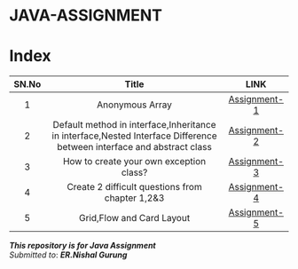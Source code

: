 # JAVA-ASSIGNMENT

# Index

SN.No | Title | LINK
:------:|:---------------:|:---:
1 | Anonymous Array | [Assignment-1](JAVA-ASSIGNMENT/Assignment-1/defaultInterface/README.md)
2 | Default method in interface,Inheritance in interface,Nested Interface Difference between interface and abstract class | [Assignment-2](JAVA-ASSIGNMENT/Assignment-2/README.md)
3 |How to create your own exception class? |[Assignment-3](JAVA-ASSIGNMENT/Assignment-3/README.md)
4 |Create 2 difficult questions from chapter 1,2&3 | [Assignment-4](JAVA-ASSIGNMENT/Assignment-4/README.md)
5|Grid,Flow and Card Layout  | [Assignment-5](JAVA-ASSIGNMENT/ASSIGNMENT-5)


***This repository is for Java Assignment***\
*Submitted to*: ***ER.Nishal Gurung***
